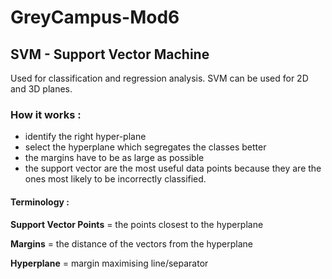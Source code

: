 # GreyCampus-Mod6

## SVM - Support Vector Machine
 
Used for classification and regression analysis. 
SVM can be used for 2D and 3D planes. 

### How it works : 
- identify the right hyper-plane
- select the hyperplane which segregates the classes better 
- the margins have to be as large as possible
- the support vector are the most useful data points because they are the ones most likely to be incorrectly classified.

#### Terminology : 

**Support Vector Points** = the points closest to the hyperplane

**Margins** = the distance of the vectors from the hyperplane

**Hyperplane** = margin maximising line/separator 
